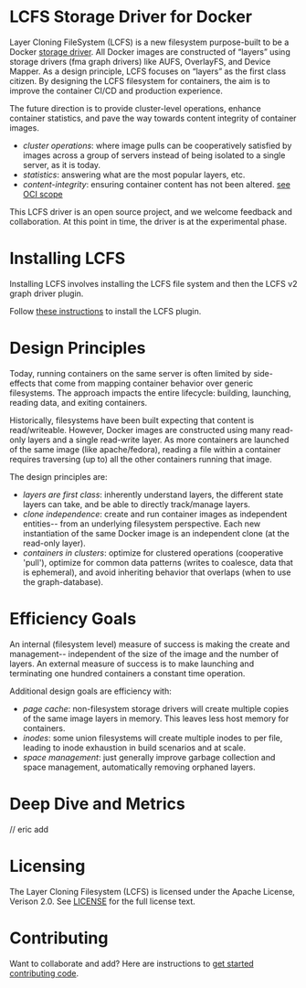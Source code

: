 # LCFS Storage Driver for Docker
Layer Cloning FileSystem (LCFS) is a new filesystem purpose-built to be a Docker [storage driver](https://docs.docker.com/engine/userguide/storagedriver/selectadriver/). All Docker images are constructed of “layers” using storage drivers (fma graph drivers) like AUFS, OverlayFS, and Device Mapper. As a design principle, LCFS focuses on “layers” as the first class citizen. By designing the LCFS filesystem for containers, the aim is to improve the container CI/CD and production experience. 

The future direction is to provide cluster-level operations, enhance container statistics, and pave the way towards content integrity of container images.

* *cluster operations*: where image pulls can be cooperatively satisfied by images across a group of servers instead of being isolated to a single server, as it is today. 
* *statistics*: answering what are the most popular layers, etc.
* *content-integrity*: ensuring container content has not been altered. [see OCI scope](https://www.opencontainers.org/about/oci-scope-table)

This LCFS driver is an open source project, and we welcome feedback and collaboration. At this point in time, the driver is at the experimental phase. 

# Installing LCFS
Installing LCFS involves installing the LCFS file system and then the LCFS v2 graph driver plugin.

Follow [these instructions](https://github.com/portworx/lcfs/edit/master/install.md) to install the LCFS plugin.

# Design Principles 
Today, running containers on the same server is often limited by side-effects that come from mapping container behavior over generic filesystems. The approach impacts the entire lifecycle: building, launching, reading data, and exiting containers. 

Historically, filesystems have been built expecting that content is read/writeable. However, Docker images are constructed using many read-only layers and a single read-write layer. As more containers are launched of the same image (like apache/fedora), reading a file within a container requires traversing (up to) all the other containers running that image. 

The design principles are:
* *layers are first class*: inherently understand layers, the different state layers can take, and be able to directly track/manage layers.
* *clone independence*: create and run container images as independent entities-- from an underlying filesystem perspective. Each new instantiation of the same Docker image is an independent clone (at the read-only layer). 
* *containers in clusters*: optimize for clustered operations (cooperative 'pull'), optimize for common data patterns (writes to coalesce, data that is ephemeral), and avoid inheriting behavior that overlaps (when to use the graph-database).

# Efficiency Goals 
An internal (filesystem level) measure of success is making the create and management-- independent of the size of the image and the number of layers. An external measure of success is to make launching and terminating one hundred containers a constant time operation. 

Additional design goals are efficiency with:
* *page cache*: non-filesystem storage drivers will create multiple copies of the same image layers in memory. This leaves less host memory for containers. 
* *inodes*: some union filesystems will create multiple inodes to per file, leading to inode exhaustion in build scenarios and at scale.
* *space management*: just generally improve garbage collection and space management, automatically removing orphaned layers. 

# Deep Dive and Metrics 
// eric add

# Licensing
The Layer Cloning Filesystem (LCFS) is licensed under the Apache License, Verison 2.0. See [LICENSE](https://github.com/portworx/px-graph/blob/master/LICENSE) for the full license text.

# Contributing
Want to collaborate and add? Here are instructions to [get started contributing code](https://github.com/portworx/px-graph/blob/master/contributing.md). 
